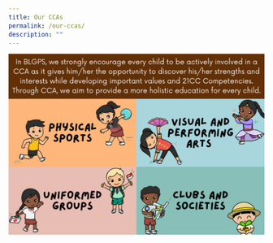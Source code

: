 ```yaml
---
title: Our CCAs
permalink: /our-ccas/
description: ""
---
```

![](/images/Website%20-%20CCA%20brief.png)